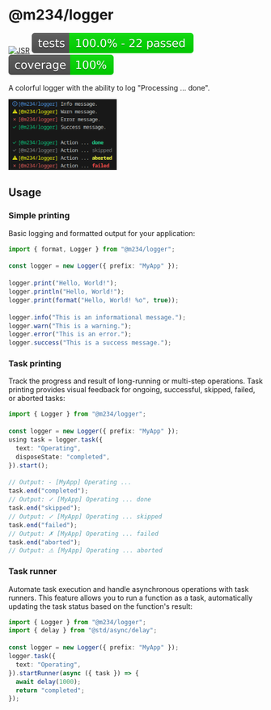 # @m234/logger

[![JSR](https://jsr.io/badges/@m234/logger)](https://jsr.io/@m234/logger)
![Tests](https://raw.githubusercontent.com/Mopsgamer/jsr-logger/refs/heads/main/assets/badge-tests.svg)
![Tests coverage](https://raw.githubusercontent.com/Mopsgamer/jsr-logger/refs/heads/main/assets/badge-cov.svg)

A colorful logger with the ability to log "Processing ... done".

<img src="https://raw.githubusercontent.com/Mopsgamer/jsr-logger/refs/heads/main/assets/preview.png" height="140">

## Usage

### Simple printing

Basic logging and formatted output for your application:

```ts
import { format, Logger } from "@m234/logger";

const logger = new Logger({ prefix: "MyApp" });

logger.print("Hello, World!");
logger.println("Hello, World!");
logger.print(format("Hello, World! %o", true));

logger.info("This is an informational message.");
logger.warn("This is a warning.");
logger.error("This is an error.");
logger.success("This is a success message.");
```

### Task printing

Track the progress and result of long-running or multi-step operations. Task
printing provides visual feedback for ongoing, successful, skipped, failed, or
aborted tasks:

```ts
import { Logger } from "@m234/logger";

const logger = new Logger({ prefix: "MyApp" });
using task = logger.task({
  text: "Operating",
  disposeState: "completed",
}).start();

// Output: - [MyApp] Operating ...
task.end("completed");
// Output: ✓ [MyApp] Operating ... done
task.end("skipped");
// Output: ✓ [MyApp] Operating ... skipped
task.end("failed");
// Output: ✗ [MyApp] Operating ... failed
task.end("aborted");
// Output: ⚠ [MyApp] Operating ... aborted
```

### Task runner

Automate task execution and handle asynchronous operations with task runners.
This feature allows you to run a function as a task, automatically updating the
task status based on the function's result:

```ts
import { Logger } from "@m234/logger";
import { delay } from "@std/async/delay";

const logger = new Logger({ prefix: "MyApp" });
logger.task({
  text: "Operating",
}).startRunner(async ({ task }) => {
  await delay(1000);
  return "completed";
});
```
